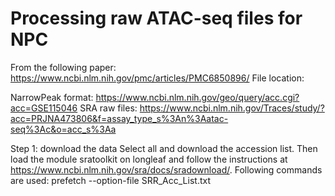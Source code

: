 # Processing raw ATAC-seq files for NPC
From the following paper: https://www.ncbi.nlm.nih.gov/pmc/articles/PMC6850896/
File location: 

NarrowPeak format: 	https://www.ncbi.nlm.nih.gov/geo/query/acc.cgi?acc=GSE115046
SRA raw files: https://www.ncbi.nlm.nih.gov/Traces/study/?acc=PRJNA473806&f=assay_type_s%3An%3Aatac-seq%3Ac&o=acc_s%3Aa

Step 1: download the data
Select all and download the accession list. Then load the module sratoolkit on longleaf and follow the instructions at https://www.ncbi.nlm.nih.gov/sra/docs/sradownload/.
Following commands are used:
prefetch --option-file SRR_Acc_List.txt


